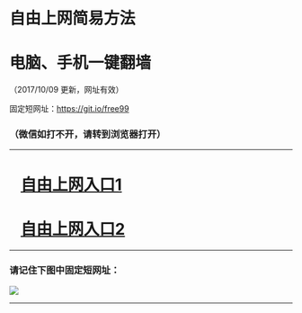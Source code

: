 ﻿# 自由上网简易方法

# 电脑、手机一键翻墙

（2017/10/09 更新，网址有效）

固定短网址：https://git.io/free99

### （微信如打不开，请转到浏览器打开）


***





# &nbsp;&nbsp; <a href="http://ft10214610.fwq-tz-1001.info/fwqtz01.html?t=100900119854 " target="_blank">自由上网入口1</a>
# &nbsp;&nbsp; <a href="http://ft2422711113.fwq-tz-1002.info/fwqtz02.html?t=100900131437 " target="_blank">自由上网入口2</a>
***

### 请记住下图中固定短网址：

<img src="https://s3-us-west-2.amazonaws.com/fwq-1001/yjfq-20170905okok.png" /> 


***

